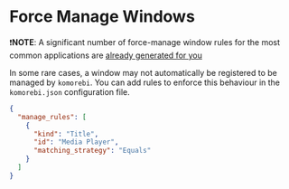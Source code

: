 # Force Manage Windows

❗️**NOTE**: A significant number of force-manage window rules for the most
common applications are [already generated for
you](https://github.com/LGUG2Z/komorebi-application-specific-configuration)

In some rare cases, a window may not automatically be registered to be managed
by `komorebi`. You can add rules to enforce this behaviour in the
`komorebi.json` configuration file.

```json
{
  "manage_rules": [
    {
      "kind": "Title",
      "id": "Media Player",
      "matching_strategy": "Equals"
    }
  ]
}
```
